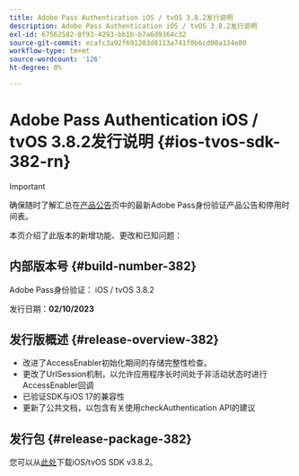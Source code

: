 ```yaml
---
title: Adobe Pass Authentication iOS / tvOS 3.8.2发行说明
description: Adobe Pass Authentication iOS / tvOS 3.8.2发行说明
exl-id: 67562582-8f93-4293-bb1b-b7a6d9364c32
source-git-commit: ecafc3a92f691203d8113a741f0b6cd00a134e80
workflow-type: tm+mt
source-wordcount: '126'
ht-degree: 0%

---
```


# Adobe Pass Authentication iOS / tvOS 3.8.2发行说明 {#ios-tvos-sdk-382-rn}

>[!IMPORTANT]
>
> 确保随时了解汇总在[产品公告](/help/authentication/product-announcements.md)页中的最新Adobe Pass身份验证产品公告和停用时间表。

本页介绍了此版本的新增功能、更改和已知问题：

## 内部版本号 {#build-number-382}

Adobe Pass身份验证： iOS / tvOS 3.8.2

发行日期：**02/10/2023**

## 发行版概述 {#release-overview-382}

* 改进了AccessEnabler初始化期间的存储完整性检查。
* 更改了UrlSession机制，以允许应用程序长时间处于非活动状态时进行AccessEnabler回调
* 已验证SDK与iOS 17的兼容性
* 更新了公共文档，以包含有关使用checkAuthentication API的建议

## 发行包 {#release-package-382}

您可以从[此处](https://tve.zendesk.com/hc/en-us/articles/204963209-iOS-tvOS-Native-AccessEnabler-Library)下载iOS/tvOS SDK v3.8.2。
